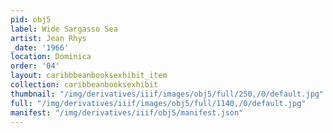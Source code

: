 ```yaml
---
pid: obj5
label: Wide Sargasso Sea
artist: Jean Rhys
_date: '1966'
location: Dominica
order: '04'
layout: caribbbeanbooksexhibit_item
collection: caribbeanbooksexhibit
thumbnail: "/img/derivatives/iiif/images/obj5/full/250,/0/default.jpg"
full: "/img/derivatives/iiif/images/obj5/full/1140,/0/default.jpg"
manifest: "/img/derivatives/iiif/obj5/manifest.json"
---
```

